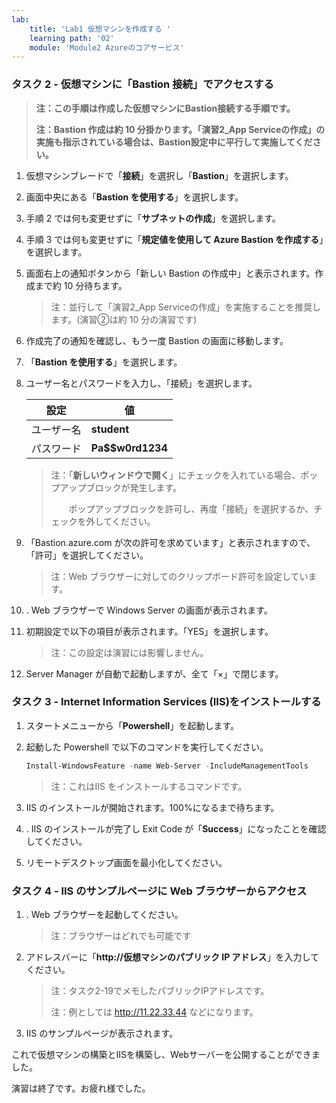 ```yaml
---
lab:
    title: 'Lab1 仮想マシンを作成する	'
    learning path: '02'
    module: 'Module2 Azureのコアサービス'
---
```


### タスク 2 - 仮想マシンに「Bastion 接続」でアクセスする

> **注：この手順は作成した仮想マシンにBastion接続する手順です。**
>
> **注：Bastion 作成は約 10 分掛かります。「演習2_App Serviceの作成」の実施も指示されている場合は、Bastion設定中に平行して実施してください。**

1. 仮想マシンブレードで「**接続**」を選択し「**Bastion**」を選択します。

2. 画面中央にある「**Bastion を使用する**」を選択します。

3. 手順 2 では何も変更せずに「**サブネットの作成**」を選択します。

3. 手順 3 では何も変更せずに「**規定値を使用して Azure Bastion を作成する**」を選択します。

3. 画面右上の通知ボタンから「新しい Bastion の作成中」と表示されます。作成まで約 10 分待ちます。

    > 注：並行して「演習2_App Serviceの作成」を実施することを推奨します。(演習②は約 10 分の演習です)
    
3. 作成完了の通知を確認し、もう一度 Bastion の画面に移動します。

3. 「**Bastion を使用する**」を選択します。

8. ユーザー名とパスワードを入力し、「接続」を選択します。

    | 設定       | 値               |
    | ---------- | ---------------- |
    | ユーザー名 | **student**      |
    | パスワード | **Pa$$w0rd1234** |

    > 注：「**新しいウィンドウで開く**」にチェックを入れている場合、ポップアップブロックが発生します。 
    >
    > 　　ポップアップブロックを許可し、再度「接続」を選択するか、チェックを外してください。

    

9. 「Bastion.azure.com が次の許可を求めています」と表示されますので、「許可」を選択してください。 

    > 注：Web ブラウザーに対してのクリップボード許可を設定しています。

5. . Web ブラウザーで Windows Server の画面が表示されます。

5. 初期設定で以下の項目が表示されます。「YES」を選択します。

    > 注：この設定は演習には影響しません。

6. Server Manager が自動で起動しますが、全て「×」で閉じます。



### タスク 3 - Internet Information Services (IIS)をインストールする

1. スタートメニューから「**Powershell**」を起動します。

2. 起動した Powershell で以下のコマンドを実行してください。

     ```powershell
     Install-WindowsFeature -name Web-Server -IncludeManagementTools
     ```

     > 注：これはIIS をインストールするコマンドです。

3. IIS のインストールが開始されます。100%になるまで待ちます。

4. . IIS のインストールが完了し Exit Code が「**Success**」になったことを確認してください。

5. リモートデスクトップ画面を最小化してください。

     

### タスク 4 - IIS のサンプルページに Web ブラウザーからアクセス

1. . Web ブラウザーを起動してください。

     > 注：ブラウザーはどれでも可能です

2. アドレスバーに「**http://仮想マシンのパブリック IP アドレス**」を入力してください。

    > 注：タスク2-19でメモしたパブリックIPアドレスです。
    >
    > 注：例としては http://11.22.33.44 などになります。

3.  IIS のサンプルページが表示されます。



これで仮想マシンの構築とIISを構築し、Webサーバーを公開することができました。



演習は終了です。お疲れ様でした。
